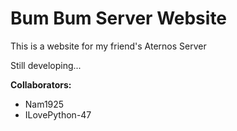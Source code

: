 # Bum Bum Server Website
This is a website for my friend's Aternos Server

Still developing...

**Collaborators:**
- Nam1925
- ILovePython-47

